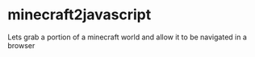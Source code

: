# minecraft2javascript
Lets grab a portion of a minecraft world and allow it to be navigated in a browser
